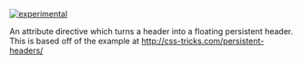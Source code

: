 [![experimental](http://badges.github.io/stability-badges/dist/experimental.svg)](http://github.com/badges/stability-badges)

An attribute directive which turns a header into a floating persistent header. This is based off of the example at http://css-tricks.com/persistent-headers/
